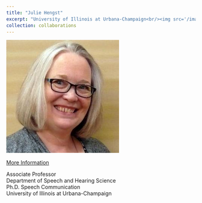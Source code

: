 ```yaml
---
title: "Julie Hengst"
excerpt: "University of Illinois at Urbana-Champaign<br/><img src='/images/julie.jpg'>"
collection: collaborations
---
```


<img src='/images/julie.jpg'>

[More Information](https://ahs.illinois.edu/hengst)

Associate Professor<br/>
Department of Speech and Hearing Science<br/>
Ph.D. Speech Communication<br/>
University of Illinois at Urbana-Champaign<br/>